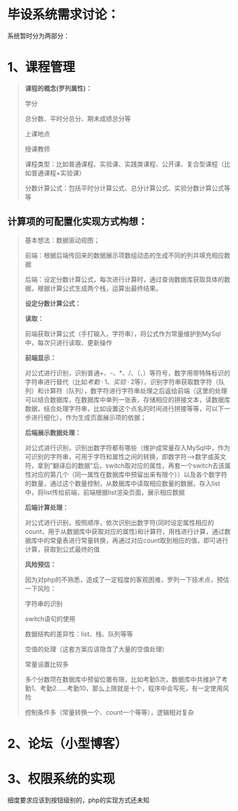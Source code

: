 # 毕设系统需求讨论：

系统暂时分为两部分：

# 1、课程管理

> **课程的概念(罗列属性)：**
>
> 学分
>
> 总分数、平时分总分、期末成绩总分等
>
> 上课地点
>
> 授课教师
>
> 课程类型：比如普通课程、实验课、实践类课程、公开课、复合型课程（比如普通课程+实验课）
>
> 分数计算公式：包括平时分计算公式、总分计算公式、实验分数计算公式等等

## **计算项的可配置化实现方式构想：**

> 基本想法：数据驱动视图；
>
> 前端：根据后端传回来的数据展示项数组动态的生成不同的列并填充相应数据
>
> 后端：设定分数计算公式，每次进行计算时，通过查询数据库获取具体的数据，根据计算公式生成两个栈，运算出最终结果。
>
> **设定分数计算公式：**
>
> **读取：**
>
> 前端获取计算公式（手打输入，字符串），将公式作为常量维护到MySql中，每次只进行读取、更新操作
>
> **前端显示：**
>
> 对公式进行识别，识别普通+、-、*、/、（、）等符号，数字用带特殊标识的字符串进行替代（比如$考勤·1$、$实验·2$等），识别字符串获取数字符（队列）和计算符（队列），数字符进行字符串处理之后返给前端（这里的处理可以结合数据库，在数据库中单列一张表，存储相应的拼接文本，读数据库数据，结合处理字符串，比如设置这个点名的时间进行拼接等等，可以下一步进行细化），作为生成页面展示项的依据；
>
> **后端展示数据处理：**
>
> 对公式进行识别，识别出数字符都有哪些（维护成常量存入MySql中，作为可识别的字符串，可用于字符和属性之间的转换，即数字符——>数字或英文符，拿到"翻译后的数据"后，switch取对应的属性，再套一个switch去该属性对应的第几个（同一属性在数据库中预留出来有限个））以及各个数字符的数量，通过这个数量控制，从数据库中读取相应数量的数据，存入list中，将list传给前端，前端根据list渲染页面，展示相应数据
>
> **后端计算处理：**
>
> 对公式进行识别，按照顺序，依次识别出数字符(同时设定属性相应的count，用于从数据库中获取对应的属性)和计算符，用栈进行计算，通过数据库中的常量表进行常量转换，再通过对应count取到相应的值，即可进行计算，获取到公式最终的值
>
> **风险预估：**
>
> 因为对php的不熟悉，造成了一定程度的客观困难，罗列一下技术点，预估一下风险：
>
> 字符串的识别
>
> switch语句的使用
>
> 数据结构的差异性：list、栈、队列等等
>
> 空值的处理（这套方案应该隐含了大量的空值处理）
>
> 常量设置比较多
>
> 多个分数项在数据库中预留位置有限，比如考勤5次，数据库中共维护了考勤1、考勤2……考勤10，那么上限就是十个，程序中会写死，有一定使用风险
>
> 控制条件多（常量转换一个、count一个等等），逻辑相对复杂

# 2、论坛（小型博客）



# 3、权限系统的实现

细度要求应该到按钮级别的，php的实现方式还未知





